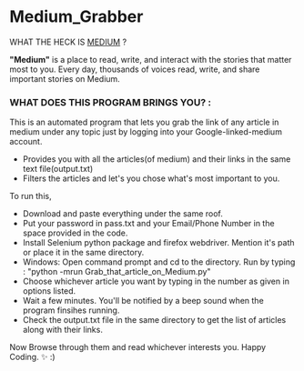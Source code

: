 # Medium_Grabber 
WHAT THE HECK IS [MEDIUM](https://medium.com/) ?


**"Medium"** is a place to read, write, and interact with the stories that matter most to you. Every day, thousands of voices read, write, and share important stories on Medium.

### WHAT DOES THIS PROGRAM BRINGS YOU? :


This is an automated program that lets you grab the link of any article in medium under any topic just by logging into your Google-linked-medium account.


* Provides you with all the articles(of medium) and their links in the same text file(output.txt)
* Filters the articles and let's you chose what's most important to you.


To run this,


* Download and paste everything under the same roof.
* Put your password in pass.txt and your Email/Phone Number in the space provided in the code.
* Install Selenium python package and firefox webdriver. Mention it's path or place it in the same directory.
* Windows: Open command prompt and cd to the directory.
  Run by typing : "python -mrun Grab_that_article_on_Medium.py"
* Choose whichever article you want by typing in the number as given in options listed.
* Wait a few minutes. You'll be notified by a beep sound when the program finsihes running.
* Check the output.txt file in the same directory to get the list of articles along with their links.
    
Now Browse through them and read whichever interests you. Happy Coding. :sparkles:  :)
